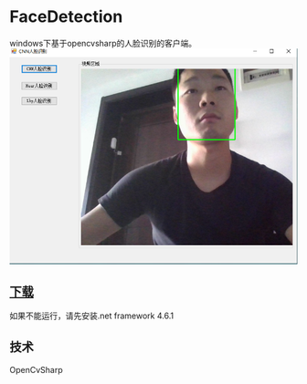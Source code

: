 # FaceDetection
windows下基于opencvsharp的人脸识别的客户端。
![Image Text](https://github.com/JohnnyZhang0628/FaceDetection/blob/master/FaceDetection/screen/main.png)
## [下载](https://github.com/JohnnyZhang0628/FaceDetection/releases)
如果不能运行，请先安装.net framework 4.6.1
## 技术
OpenCvSharp
